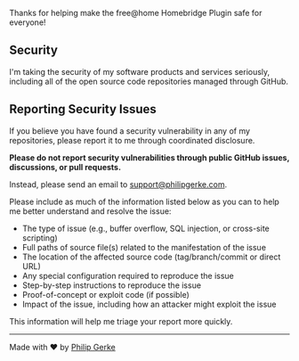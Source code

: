 Thanks for helping make the free@home Homebridge Plugin safe for everyone!

## Security

I'm taking the security of my software products and services seriously, including all of the open source code repositories managed through GitHub. 

## Reporting Security Issues

If you believe you have found a security vulnerability in any of my repositories, please report it to me through coordinated disclosure.

**Please do not report security vulnerabilities through public GitHub issues, discussions, or pull requests.**

Instead, please send an email to support@philipgerke.com.

Please include as much of the information listed below as you can to help me better understand and resolve the issue:

  * The type of issue (e.g., buffer overflow, SQL injection, or cross-site scripting)
  * Full paths of source file(s) related to the manifestation of the issue
  * The location of the affected source code (tag/branch/commit or direct URL)
  * Any special configuration required to reproduce the issue
  * Step-by-step instructions to reproduce the issue
  * Proof-of-concept or exploit code (if possible)
  * Impact of the issue, including how an attacker might exploit the issue

This information will help me triage your report more quickly.

<hr>

Made with ❤️ by [Philip Gerke](https://github.com/pgerke)
